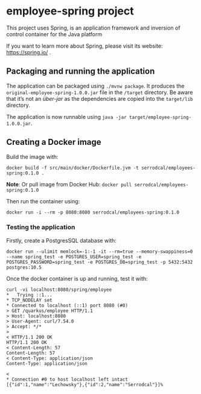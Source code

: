 # employee-spring project

This project uses Spring, is an application framework and inversion of control container for the Java platform

If you want to learn more about Spring, please visit its website: https://spring.io/ .

## Packaging and running the application

The application can be packaged using `./mvnw package`.
It produces the `original-employee-spring-1.0.0.jar` file in the `/target` directory.
Be aware that it’s not an _über-jar_ as the dependencies are copied into the `target/lib` directory.

The application is now runnable using `java -jar target/employee-spring-1.0.0.jar`.

## Creating a Docker image

Build the image with:
```
docker build -f src/main/docker/Dockerfile.jvm -t serrodcal/employees-spring:0.1.0 .
```

**Note**: Or pull image from Docker Hub: `docker pull serrodcal/employees-spring:0.1.0`

Then run the container using:
```
docker run -i --rm -p 8080:8080 serrodcal/employees-spring:0.1.0
```

### Testing the application

Firstly, create a PostgresSQL database with:
```
docker run --ulimit memlock=-1:-1 -it --rm=true --memory-swappiness=0 --name spring_test -e POSTGRES_USER=spring_test -e POSTGRES_PASSWORD=spring_test -e POSTGRES_DB=spring_test -p 5432:5432 postgres:10.5
```

Once the docker container is up and running, test it with:
```
curl -vi localhost:8080/spring/employee
*   Trying ::1...
* TCP_NODELAY set
* Connected to localhost (::1) port 8080 (#0)
> GET /quarkus/employee HTTP/1.1
> Host: localhost:8080
> User-Agent: curl/7.54.0
> Accept: */*
>
< HTTP/1.1 200 OK
HTTP/1.1 200 OK
< Content-Length: 57
Content-Length: 57
< Content-Type: application/json
Content-Type: application/json

<
* Connection #0 to host localhost left intact
[{"id":1,"name":"Lechowsky"},{"id":2,"name":"Serrodcal"}]%    
```
